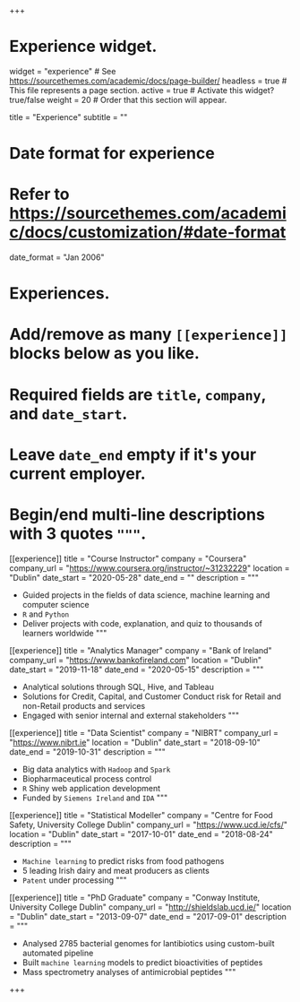 +++
# Experience widget.
widget = "experience"  # See https://sourcethemes.com/academic/docs/page-builder/
headless = true  # This file represents a page section.
active = true  # Activate this widget? true/false
weight = 20  # Order that this section will appear.

title = "Experience"
subtitle = ""

# Date format for experience
#   Refer to https://sourcethemes.com/academic/docs/customization/#date-format
date_format = "Jan 2006"

# Experiences.
#   Add/remove as many `[[experience]]` blocks below as you like.
#   Required fields are `title`, `company`, and `date_start`.
#   Leave `date_end` empty if it's your current employer.
#   Begin/end multi-line descriptions with 3 quotes `"""`.

[[experience]]
  title = "Course Instructor"
  company = "Coursera"
  company_url = "https://www.coursera.org/instructor/~31232229"
  location = "Dublin"
  date_start = "2020-05-28"
  date_end = ""
  description = """
  * Guided projects in the fields of data science, machine learning and computer science
  * `R` and `Python`
  * Deliver projects with code, explanation, and quiz to thousands of learners worldwide
  """

[[experience]]
  title = "Analytics Manager"
  company = "Bank of Ireland"
  company_url = "https://www.bankofireland.com"
  location = "Dublin"
  date_start = "2019-11-18"
  date_end = "2020-05-15"
  description = """
  * Analytical solutions through SQL, Hive, and Tableau
  * Solutions for Credit, Capital, and Customer Conduct risk for Retail and non-Retail products and services
  * Engaged with senior internal and external stakeholders
  """

[[experience]]
  title = "Data Scientist"
  company = "NIBRT"
  company_url = "https://www.nibrt.ie"
  location = "Dublin"
  date_start = "2018-09-10"
  date_end = "2019-10-31"
  description = """
  * Big data analytics with `Hadoop` and `Spark`
  * Biopharmaceutical process control
  * `R` Shiny web application development
  * Funded by `Siemens Ireland` and `IDA`
  """

[[experience]]
  title = "Statistical Modeller"
  company = "Centre for Food Safety, University College Dublin"
  company_url = "https://www.ucd.ie/cfs/"
  location = "Dublin"
  date_start = "2017-10-01"
  date_end = "2018-08-24"
  description = """
  * `Machine learning` to predict risks from food pathogens
  * 5 leading Irish dairy and meat producers as clients
  * `Patent` under processing
  """

[[experience]]
  title = "PhD Graduate"
  company = "Conway Institute, University College Dublin"
  company_url = "http://shieldslab.ucd.ie/"
  location = "Dublin"
  date_start = "2013-09-07"
  date_end = "2017-09-01"
  description = """
  * Analysed 2785 bacterial genomes for lantibiotics using custom-built automated pipeline
  * Built `machine learning` models to predict bioactivities of peptides
  * Mass spectrometry analyses of antimicrobial peptides
  """

+++

